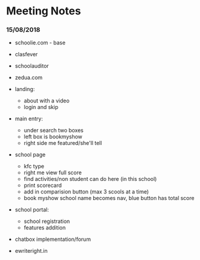 # Meeting Notes

### 15/08/2018

* schoolie.com - base
* clasfever
* schoolauditor
* zedua.com


* landing:
	* about with a video 
	* login and skip

* main entry:
	* under search two boxes
	* left box is bookmyshow
	* right side me featured/she'll tell


* school page
	* kfc type
	* right me view full score
	* find activities/non student can do here (in this school)
	* print scorecard
	* add in comparision button (max 3 scools at a time)
	* book myshow school name becomes nav, blue button has total score

* school portal:
	* school registration
	* features addition


* chatbox implementation/forum

* ewriteright.in
